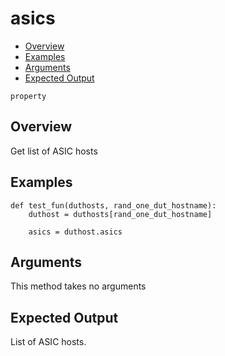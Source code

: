 # asics

- [Overview](#overview)
- [Examples](#examples)
- [Arguments](#arguments)
- [Expected Output](#expected-output)

`property`

## Overview
Get list of ASIC hosts

## Examples
```
def test_fun(duthosts, rand_one_dut_hostname):
    duthost = duthosts[rand_one_dut_hostname]

    asics = duthost.asics
```

## Arguments
This method takes no arguments

## Expected Output
List of ASIC hosts.